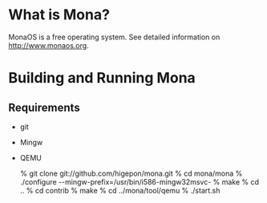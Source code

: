 # What is Mona?
MonaOS is a free operating system.
See detailed information on http://www.monaos.org.

# Building and Running Mona
## Requirements
- git
- Mingw
- QEMU

    % git clone git://github.com/higepon/mona.git
    % cd mona/mona
    % ./configure --mingw-prefix=/usr/bin/i586-mingw32msvc-
    % make
    % cd ..
    % cd contrib
    % make
    % cd ../mona/tool/qemu
    % ./start.sh

